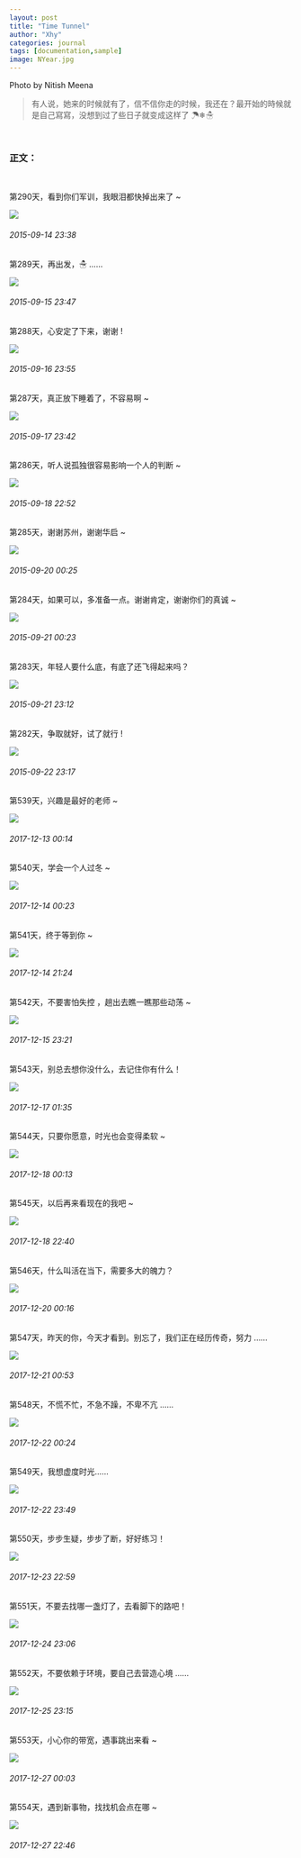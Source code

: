 ```yaml
---
layout: post
title: "Time Tunnel"
author: "Xhy"
categories: journal
tags: [documentation,sample]
image: NYear.jpg
---
```

Photo by Nitish Meena

>有人说，她来的时候就有了，信不信你走的时候，我还在？最开始的時候就是自己寫寫，没想到过了些日子就变成这样了 ☂❄☃

<br />

### 正文：
<br />

第290天，看到你们军训，我眼泪都快掉出来了 ~

![](/assets/img/NYear/-290.jpg)
###### 2015-09-14 23:38



第289天，再出发，☃ ……

![](/assets/img/NYear/-289.jpg)
###### 2015-09-15 23:47



第288天，心安定了下来，谢谢 !

![](/assets/img/NYear/-288.jpg)
###### 2015-09-16 23:55



第287天，真正放下睡着了，不容易啊 ~

![](/assets/img/NYear/-287.jpg)
###### 2015-09-17 23:42



第286天，听人说孤独很容易影响一个人的判断 ~

![](/assets/img/NYear/-286.jpg)
###### 2015-09-18 22:52



第285天，谢谢苏州，谢谢华启 ~

![](/assets/img/NYear/-285.jpg)
###### 2015-09-20 00:25



第284天，如果可以，多准备一点。谢谢肯定，谢谢你们的真诚 ~

![](/assets/img/NYear/-284.jpg)
###### 2015-09-21 00:23



第283天，年轻人要什么底，有底了还飞得起来吗？

![](/assets/img/NYear/-283.jpg)
###### 2015-09-21 23:12



第282天，争取就好，试了就行 !

![](/assets/img/NYear/-282.jpg)
###### 2015-09-22 23:17


















第539天，兴趣是最好的老师 ~

![](/assets/img/NYear/539.jpg)
###### 2017-12-13 00:14



第540天，学会一个人过冬 ~

![](/assets/img/NYear/540.jpg)
###### 2017-12-14 00:23



第541天，终于等到你 ~

![](/assets/img/NYear/541.jpg)
###### 2017-12-14 21:24



第542天，不要害怕失控 ，趟出去瞧一瞧那些动荡 ~

![](/assets/img/NYear/542.jpg)

###### 2017-12-15 23:21



第543天，别总去想你没什么，去记住你有什么！

![](/assets/img/NYear/543.jpg)

###### 2017-12-17 01:35




第544天，只要你愿意，时光也会变得柔软 ~

![](/assets/img/NYear/544.jpg)

###### 2017-12-18 00:13




第545天，以后再来看现在的我吧 ~

![](/assets/img/NYear/545.jpg)  

###### 2017-12-18 22:40




第546天，什么叫活在当下，需要多大的魄力？

![](/assets/img/NYear/546.jpg)  

###### 2017-12-20 00:16




第547天，昨天的你，今天才看到。别忘了，我们正在经历传奇，努力 ……

![](/assets/img/NYear/547.jpg)  

###### 2017-12-21 00:53




第548天，不慌不忙，不急不躁，不卑不亢 ……

![](/assets/img/NYear/548.jpg)  

###### 2017-12-22 00:24



第549天，我想虚度时光……

![](/assets/img/NYear/549.jpg)  

###### 2017-12-22 23:49




第550天，步步生疑，步步了断，好好练习！

![](/assets/img/NYear/550.jpg)  

###### 2017-12-23 22:59




第551天，不要去找哪一盏灯了，去看脚下的路吧！

![](/assets/img/NYear/551.jpg)  

###### 2017-12-24 23:06




第552天，不要依赖于环境，要自己去营造心境 ……

![](/assets/img/NYear/552.jpg)  

###### 2017-12-25 23:15




第553天，小心你的带宽，遇事跳出来看 ~

![](/assets/img/NYear/553.jpg)

###### 2017-12-27 00:03




第554天，遇到新事物，找找机会点在哪 ~

![](/assets/img/NYear/554.jpg)

###### 2017-12-27 22:46





<br />
